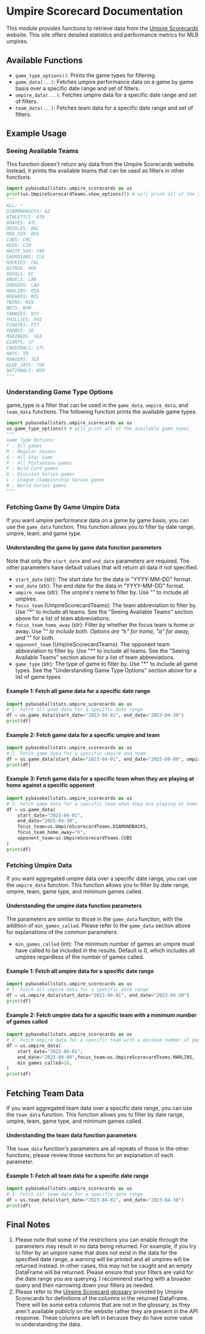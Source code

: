 # Umpire Scorecard Documentation

This module provides functions to retrieve data from the [Umpire Scorecards](https://umpscorecards.com/) website. This site offers detailed statistics and performance metrics for MLB umpires.

## Available Functions

- `game_type_options()`: Prints the game types for filtering.
- `game_data(...)`: Fetches umpire performance data on a game by game basis over a specific date range and set of filters.
- `umpire_data(...)`: Fetches umpire data for a specific date range and set of filters.
- `team_data(...)`: Fetches team data for a specific date range and set of filters.

## Example Usage

### Seeing Available Teams

This function doesn't return any data from the Umpire Scorecards website. Instead, it prints the available teams that can be used as filters in other functions.

```python
import pybaseballstats.umpire_scorecards as us
print(us.UmpireScorecardTeams.show_options()) # will print all of the available teams
""" 
ALL: *
DIAMONDBACKS: AZ
ATHLETICS: ATH
BRAVES: ATL
ORIOLES: BAL
RED_SOX: BOS
CUBS: CHC
REDS: CIN
WHITE_SOX: CWS
GAURDIANS: CLE
ROCKIES: COL
ASTROS: HOU
ROYALS: KC
ANGELS: LAA
DODGERS: LAD
MARLINS: MIA
BREWERS: MIL
TWINS: MIN
METS: NYM
YANKEES: NYY
PHILLIES: PHI
PIRATES: PIT
PADRES: SD
MARINERS: SEA
GIANTS: SF
CARDINALS: STL
RAYS: TB
RANGERS: TEX
BLUE_JAYS: TOR
NATIONALS: WSH
"""
```

### Understanding Game Type Options

game_type is a filter that can be used in the `game_data`, `umpire_data`, and `team_data` functions. The following function prints the available game types.

```python
import pybaseballstats.umpire_scorecards as us
us.game_type_options() # will print all of the available game types
""" 
Game Type Options:
* : All games
R : Regular Season
A : All-Star Game
P : All Postseason games
F : Wild Card games
D : Division Series games
L : League Championship Series games
W : World Series games
"""
```

### Fetching Game By Game Umpire Data

If you want umpire performance data on a game by game basis, you can use the `game_data` function. This function allows you to filter by date range, umpire, team, and game type.

#### Understanding the game by game data function parameters

Note that only the `start_date` and `end_date` parameters are required. The other parameters have default values that will return all data if not specified.

- `start_date` (str): The start date for the data in "YYYY-MM-DD" format.
- `end_date` (str): The end date for the data in "YYYY-MM-DD" format.
- `umpire_name` (str): The umpire's name to filter by. Use "" to include all umpires.
- `focus_team` (UmpireScorecardTeams): The team abbreviation to filter by. Use "*" to include all teams. See the "Seeing Available Teams" section above for a list of team abbreviations.
- `focus_team_home_away` (str): Filter by whether the focus team is home or away. Use "*" to include both. Options are "h" for home, "a" for away, and "*" for both.
- `opponent_team` (UmpireScorecardTeams): The opponent team abbreviation to filter by. Use "*" to include all teams. See the "Seeing Available Teams" section above for a list of team abbreviations.
- `game_type` (str): The type of game to filter by. Use "*" to include all game types. See the "Understanding Game Type Options" section above for a list of game types.

#### Example 1: Fetch all game data for a specific date range

```python
import pybaseballstats.umpire_scorecards as us
# 1. Fetch all game data for a specific date range
df = us.game_data(start_date="2023-04-01", end_date="2023-04-30")
print(df)
```

#### Example 2: Fetch game data for a specific umpire and team

```python
import pybaseballstats.umpire_scorecards as us
# 2. Fetch game data for a specific umpire and team
df = us.game_data(start_date="2023-04-01", end_date="2025-09-09", umpire_name="Brian O'Nora", focus_team=us.UmpireScorecardTeams.MARLINS)
print(df)
```

#### Example 3: Fetch game data for a specific team when they are playing at home against a specific opponent

```python
import pybaseballstats.umpire_scorecards as us
# 3. Fetch game data for a specific team when they are playing at home against a specific opponent
df = us.game_data(
    start_date="2023-04-01",
    end_date="2025-04-30",
    focus_team=us.UmpireScorecardTeams.DIAMONDBACKS,
    focus_team_home_away="h",
    opponent_team=us.UmpireScorecardTeams.CUBS
)
print(df)
```

### Fetching Umpire Data

If you want aggregated umpire data over a specific date range, you can use the `umpire_data` function. This function allows you to filter by date range, umpire, team, game type, and minimum games called.

#### Understanding the umpire data function parameters

The parameters are similar to those in the `game_data` function, with the addition of `min_games_called`. Please refer to the `game_data` section above for explanations of the common parameters.

- `min_games_called` (int): The minimum number of games an umpire must have called to be included in the results. Default is 0, which includes all umpires regardless of the number of games called.

#### Example 1: Fetch all umpire data for a specific date range

```python
import pybaseballstats.umpire_scorecards as us
# 1. Fetch all umpire data for a specific date range
df = us.umpire_data(start_date="2023-04-01", end_date="2023-04-30")
print(df)
```

#### Example 2: Fetch umpire data for a specific team with a minimum number of games called

```python
import pybaseballstats.umpire_scorecards as us
# 2. Fetch umpire data for a specific team with a minimum number of games called
df = us.umpire_data(
    start_date="2023-04-01",
    end_date="2025-09-09",focus_team=us.UmpireScorecardTeams.MARLINS,
    min_games_called=10,
)
print(df)
```

## Fetching Team Data

If you want aggregated team data over a specific date range, you can use the `team_data` function. This function allows you to filter by date range, umpire, team, game type, and minimum games called.

#### Understanding the team data function parameters

The `team_data` function's parameters are all repeats of those in the other functions, please review those sections for an explanation of each parameter.

#### Example 1: Fetch all team data for a specific date range

```python
import pybaseballstats.umpire_scorecards as us
# 1. Fetch all team data for a specific date range  
df = us.team_data(start_date="2023-04-01", end_date="2023-04-30")
print(df)
```

## Final Notes

1. Please note that some of the restrictions you can enable through the parameters may result in no data being returned. For example, if you try to filter by an umpire name that does not exist in the data for the specified date range, a warning will be printed and all umpires will be returned instead. In other cases, this may not be caught and an empty DataFrame will be returned. Please ensure that your filters are valid for the date range you are querying. I recommend starting with a broader query and then narrowing down your filters as needed.
2. Please refer to the [Umpire Scorecard glossary](https://umpscorecards.com/page/info/glossary) provided by Umpire Scorecards for definitions of the columns in the returned DataFrame. There will be some extra columns that are not in the glossary, as they aren't available publicly on the website rather they are present in the API response. These columns are left in because they do have some value in understanding the data.
